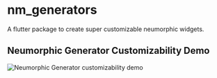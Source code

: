 # nm_generators

A flutter package to create super customizable neumorphic widgets.

## Neumorphic Generator Customizability Demo
![Neumorphic Generator customizability demo](example/assets/nm_example.gif)
